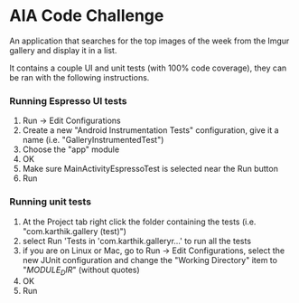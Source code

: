 # AIA Code Challenge

An application that searches for the top images of the week from the Imgur gallery and
display it in a list.

It contains a couple UI and unit tests (with 100% code coverage), they can be ran with the following instructions.

### Running Espresso UI tests
1. Run -> Edit Configurations
2. Create a new "Android Instrumentation Tests" configuration, give it a name (i.e. "GalleryInstrumentedTest")
3. Choose the "app" module
4. OK
5. Make sure MainActivityEspressoTest is selected near the Run button
6. Run

### Running unit tests
1. At the Project tab right click the folder containing the tests (i.e. "com.karthik.gallery (test)")
2. select Run 'Tests in 'com.karthik.galleryr...' to run all the tests
3. if you are on Linux or Mac, go to Run -> Edit Configurations, select the new JUnit configuration and change the "Working Directory" item to "$MODULE_DIR$" (without quotes)
4. OK
5. Run






